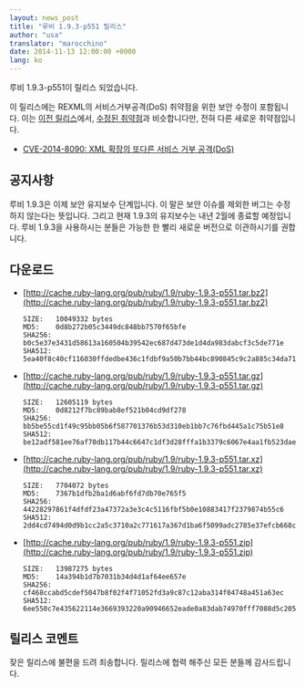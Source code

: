 ```yaml
---
layout: news_post
title: "루비 1.9.3-p551 릴리스"
author: "usa"
translator: "marocchino"
date: 2014-11-13 12:00:00 +0000
lang: ko
---
```


루비 1.9.3-p551이 릴리스 되었습니다.

이 릴리스에는 REXML의 서비스거부공격(DoS) 취약점을 위한 보안 수정이 포함됩니다.
이는 [이전 릴리스](https://www.ruby-lang.org/ko/news/2014/10/27/ruby-1-9-3-p550-is-released/)에서,
[수정된 취약점](https://www.ruby-lang.org/ko/news/2014/10/27/rexml-dos-cve-2014-8080/)과
비슷합니다만, 전혀 다른 새로운 취약점입니다.

* [CVE-2014-8090: XML 확장의 또다른 서비스 거부 공격(DoS)](https://www.ruby-lang.org/ko/news/2014/11/13/rexml-dos-cve-2014-8090/)


## 공지사항

루비 1.9.3은 이제 보안 유지보수 단계입니다.
이 말은 보안 이슈를 제외한 버그는 수정하지 않는다는 뜻입니다.
그리고 현재 1.9.3의 유지보수는 내년 2월에 종료할 예정입니다.
루비 1.9.3을 사용하시는 분들은 가능한 한 빨리 새로운 버전으로 이관하시기를
권합니다.


## 다운로드

* [http://cache.ruby-lang.org/pub/ruby/1.9/ruby-1.9.3-p551.tar.bz2](http://cache.ruby-lang.org/pub/ruby/1.9/ruby-1.9.3-p551.tar.bz2)

      SIZE:   10049332 bytes
      MD5:    0d8b272b05c3449dc848bb7570f65bfe
      SHA256: b0c5e37e3431d58613a160504b39542ec687d473de1d4da983dabcf3c5de771e
      SHA512: 5ea40f8c40cf116030ffdedbe436c1fdbf9a50b7bb44bc890845c9c2a885c34da711bc1a9e9694788c2f4710f7e6e0adc4410aec1ab18a25a27168f25ac3d68c

* [http://cache.ruby-lang.org/pub/ruby/1.9/ruby-1.9.3-p551.tar.gz](http://cache.ruby-lang.org/pub/ruby/1.9/ruby-1.9.3-p551.tar.gz)

      SIZE:   12605119 bytes
      MD5:    0d8212f7bc89bab8ef521b04cd9df278
      SHA256: bb5be55cd1f49c95bb05b6f587701376b53d310eb1bb7c76fbd445a1c75b51e8
      SHA512: be12adf581ee76af70db117b44c6647c1df3d28fffa1b3379c6067e4aa1fb523dae7c9b130a51dcdcff268a8ee21a3d74f6f946135fb3ac6b90664f0a9df4a08

* [http://cache.ruby-lang.org/pub/ruby/1.9/ruby-1.9.3-p551.tar.xz](http://cache.ruby-lang.org/pub/ruby/1.9/ruby-1.9.3-p551.tar.xz)

      SIZE:   7704072 bytes
      MD5:    7367b1dfb2ba1d6abf6fd7db70e765f5
      SHA256: 44228297861f4dfdf23a47372a3e3c4c5116fbf5b0e10883417f2379874b55c6
      SHA512: 2dd4cd7494d0d9b1cc2a5c3710a2c771617a367d1ba6f5099adc2785e37efcb668c6508780562359a4a4c83733e349aa5cb4f8532e1f334f9f96543670d35729

* [http://cache.ruby-lang.org/pub/ruby/1.9/ruby-1.9.3-p551.zip](http://cache.ruby-lang.org/pub/ruby/1.9/ruby-1.9.3-p551.zip)

      SIZE:   13987275 bytes
      MD5:    14a394b1d7b7031b34d4d1af64ee657e
      SHA256: cf468ccabd5cdef5047b8f02f4f71052fd3a9c87c12aba314f04748a451a63ec
      SHA512: 6ee550c7e435622114e3669393220a90946652eade0a83dab74970fff7088d5c2051bee9c272e2e6eccc36885b4f64928fc2d27c36584c1cc8dac91ce730d3ea

## 릴리스 코멘트

잦은 릴리스에 불편을 드려 죄송합니다.
릴리스에 협력 해주신 모든 분들께 감사드립니다.
